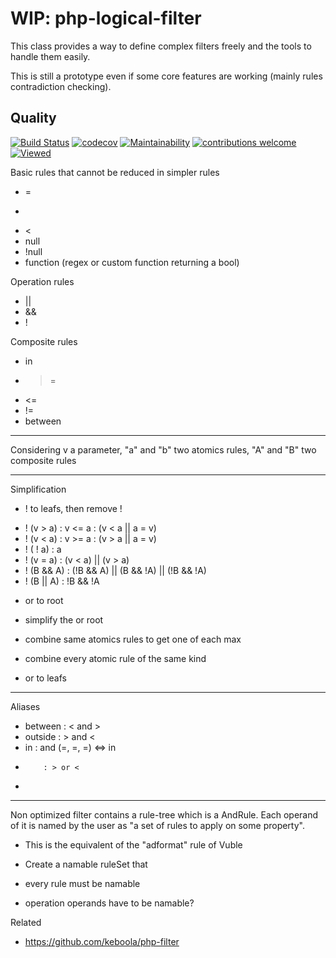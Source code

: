 # WIP: php-logical-filter
This class provides a way to define complex filters freely and the tools to handle them easily.

This is still a prototype even if some core features are working (mainly rules contradiction checking).

Quality
--------------
[![Build Status](https://travis-ci.org/jclaveau/php-logical-filter.png?branch=master)](https://travis-ci.org/jclaveau/php-logical-filter)
[![codecov](https://codecov.io/gh/jclaveau/php-logical-filter/branch/master/graph/badge.svg)](https://codecov.io/gh/jclaveau/php-logical-filter)
[![Maintainability](https://api.codeclimate.com/v1/badges/eb85279bcfb224b7af1c/maintainability)](https://codeclimate.com/github/jclaveau/php-logical-filter/maintainability)
[![contributions welcome](https://img.shields.io/badge/contributions-welcome-brightgreen.svg?style=flat)](https://github.com/jclaveau/php-logical-filter/issues)
[![Viewed](http://hits.dwyl.com/jclaveau/php-logical-filter.svg)](http://hits.dwyl.com/jclaveau/php-logical-filter)


Basic rules that cannot be reduced in simpler rules
+ =
+ >
+ <
+ null
+ !null
+ function (regex or custom function returning a bool)

Operation rules
+ ||
+ &&
+ !

Composite rules
+ in
+ >=
+ <=
+ !=
+ between

-----------------------------------
Considering v a parameter, "a" and "b" two atomics rules, "A" and "B" two composite rules


-----------------------------------
Simplification
+ ! to leafs, then remove !
 - ! (v >  a) : v <= a : (v < a || a = v)
 - ! (v <  a) : v >= a : (v > a || a = v)
 - ! (  !  a) : a
 - ! (v =  a) : (v < a) || (v > a)
 - ! (B && A) : (!B && A) || (B && !A) || (!B && !A)
 - ! (B || A) : !B && !A

+ or to root
 - simplify the or root

+ combine same atomics rules to get one of each max
 - combine every atomic rule of the same kind

+ or to leafs

-----------------------------------
Aliases
+ between : < and >
+ outside : > and <
+ in      : and (=, =, =) <=> in
+         : > or <
+

-----------------------------------
Non optimized filter contains a rule-tree which is a AndRule. Each operand
of it is named by the user as "a set of rules to apply on some property".

+ This is the equivalent of the "adformat" rule of Vuble

+ Create a namable ruleSet that
+ every rule must be namable
+ operation operands have to be namable?

Related
+ https://github.com/keboola/php-filter
